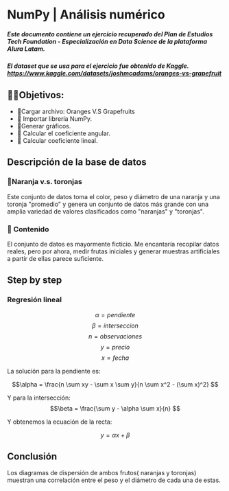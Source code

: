# NumPy | Análisis numérico
##### Este documento contiene un ejercicio recuperado del Plan de Estudios Tech Foundation - Especialización en Data Science de la plataforma Alura Latam.
##### El dataset que se usa para el ejercicio fue obtenido de Kaggle. <https://www.kaggle.com/datasets/joshmcadams/oranges-vs-grapefruit>

## 👨‍💻Objetivos:
- 🎯Cargar archivo: Oranges V.S Grapefruits
- 🎯 Importar librería NumPy.
- 🎯Generar gráficos.
- 🎯 Calcular el coeficiente angular.
- 🎯 Calcular coeficiente lineal.


## Descripción de la base de datos 

### 🍊Naranja v.s. toronjas

Este conjunto de datos toma el color, peso y diámetro de una naranja y una toronja "promedio" y genera un conjunto de datos más grande con una amplia variedad de valores clasificados como "naranjas" y "toronjas".

### 📂 Contenido

El conjunto de datos es mayormente ficticio. Me encantaría recopilar datos reales, pero por ahora, medir frutas iniciales y generar muestras artificiales a partir de ellas parece suficiente.

## Step by step

### Regresión lineal

$$\alpha = pendiente$$
$$\beta = interseccion$$
$$n = observaciones$$
$$y = precio$$
$$x = fecha$$


La solución para la pendiente es:

$$\alpha = \frac{n \sum xy - \sum x \sum y}{n \sum x^2 - (\sum x)^2} $$

Y para la intersección:
 $$\beta = \frac{\sum y - \alpha \sum x}{n} $$

Y obtenemos la ecuación de la recta:

$$y = \alpha x + \beta $$

## Conclusión

Los diagramas de dispersión de ambos frutos( naranjas y toronjas) muestran una correlación entre el peso y el diámetro de cada una de estas. 

